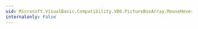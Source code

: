 ```yaml
---
uid: Microsoft.VisualBasic.Compatibility.VB6.PictureBoxArray.MouseHover
internalonly: False
---
```

